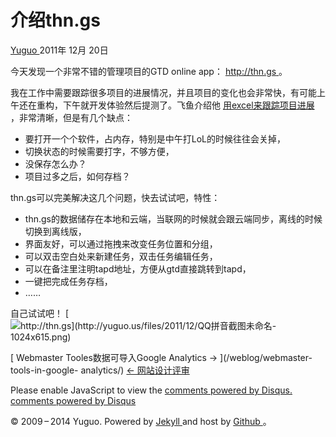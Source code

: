 #  介绍thn.gs

[ Yuguo ](http://yuguo.us) 2011年 12月 20日

今天发现一个非常不错的管理项目的GTD online app： [ http://thn.gs ](http://thn.gs/) 。

我在工作中需要跟踪很多项目的进展情况，并且项目的变化也会非常快，有可能上午还在重构，下午就开发体验然后提测了。飞鱼介绍他 [ 用excel来跟踪项目进展
](http://qilei.org/201111/how-to-improve-the-daily-works/) ，非常清晰，但是有几个缺点：

  * 要打开一个个软件，占内存，特别是中午打LoL的时候往往会关掉， 
  * 切换状态的时候需要打字，不够方便， 
  * 没保存怎么办？ 
  * 项目过多之后，如何存档？ 

thn.gs可以完美解决这几个问题，快去试试吧，特性：

  * thn.gs的数据储存在本地和云端，当联网的时候就会跟云端同步，离线的时候切换到离线版， 
  * 界面友好，可以通过拖拽来改变任务位置和分组， 
  * 可以双击空白处来新建任务，双击任务编辑任务， 
  * 可以在备注里注明tapd地址，方便从gtd直接跳转到tapd， 
  * 一键把完成任务存档， 
  * …… 

自己试试吧！ [ ![http://thn.gs](http://yuguo.us/files/2011/12/QQ拼音截图未命名-
1024x615.png) ](http://thn.gs/)

[ Webmaster Tooles数据可导入Google Analytics → ](/weblog/webmaster-tools-in-google-
analytics/) [ ← 网站设计评审 ](/weblog/website-reviews/)

Please enable JavaScript to view the [ comments powered by Disqus.
](http://disqus.com/?ref_noscript) [ comments powered by  Disqus
](http://disqus.com)

© 2009 – 2014 Yuguo. Powered by [ Jekyll ](https://github.com/mojombo/jekyll)
and host by [ Github ](https://github.com/yuguo) 。

